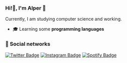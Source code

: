 ### Hi!👋, I'm **Alper 🌙**
Currently, I am studying computer science and working.
- 🎓 Learning some **programming languages**

### 💫 Social networks

[![Twitter Badge](https://img.shields.io/badge/-@alpersito-00acee?style=flat&logo=Twitter&logoColor=white)](https://twitter.com/Alpersito "Follow on Twitter")
[![Instagram Badge](https://img.shields.io/badge/-Instagram-C13584?style=flat&logo=Instagram&logoColor=white)](https://www.instagram.com/antoniodavid200/ "Follow me on Instagram")
[![Spotify Badge](https://img.shields.io/badge/-Spotify-1DB954?style=flat&logo=Spotify&logoColor=white)](https://open.spotify.com/user/31uk46ly4tvtask6yywhnnwx55gy "My profile on Spotify")

